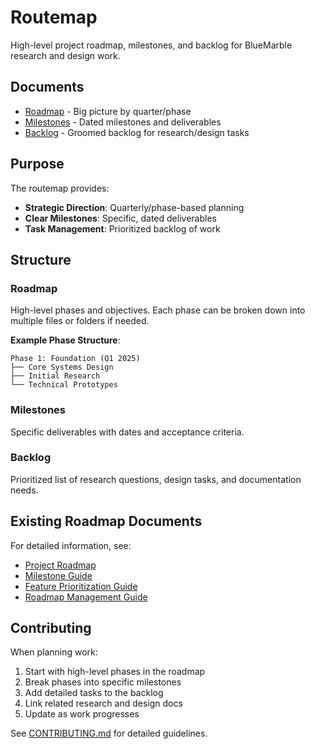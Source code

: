 # Routemap

High-level project roadmap, milestones, and backlog for BlueMarble research and design work.

## Documents

- [Roadmap](roadmap.md) - Big picture by quarter/phase
- [Milestones](milestones.md) - Dated milestones and deliverables
- [Backlog](backlog.md) - Groomed backlog for research/design tasks

## Purpose

The routemap provides:

- **Strategic Direction**: Quarterly/phase-based planning
- **Clear Milestones**: Specific, dated deliverables
- **Task Management**: Prioritized backlog of work

## Structure

### Roadmap

High-level phases and objectives. Each phase can be broken down into multiple files or folders if needed.

**Example Phase Structure**:

```
Phase 1: Foundation (Q1 2025)
├── Core Systems Design
├── Initial Research
└── Technical Prototypes
```

### Milestones

Specific deliverables with dates and acceptance criteria.

### Backlog

Prioritized list of research questions, design tasks, and documentation needs.

## Existing Roadmap Documents

For detailed information, see:

- [Project Roadmap](../roadmap/project-roadmap.md)
- [Milestone Guide](../roadmap/milestone-guide.md)
- [Feature Prioritization Guide](../roadmap/feature-prioritization-guide.md)
- [Roadmap Management Guide](../roadmap/roadmap-management-guide.md)

## Contributing

When planning work:

1. Start with high-level phases in the roadmap
2. Break phases into specific milestones
3. Add detailed tasks to the backlog
4. Link related research and design docs
5. Update as work progresses

See [CONTRIBUTING.md](../CONTRIBUTING.md) for detailed guidelines.
